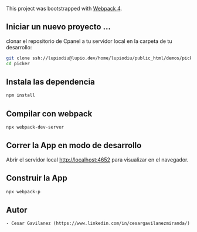This project was bootstrapped with [Webpack 4](https://webpack.js.org/).

## Iniciar un nuevo proyecto …

clonar el repositorio de Cpanel a tu servidor local en la carpeta de tu desarrollo:

```bash
git clone ssh://lupiodiu@lupio.dev/home/lupiodiu/public_html/demos/picker
cd picker
```

## Instala las dependencia

```bash 
npm install 
```

## Compilar con webpack

```bash
npx webpack-dev-server
```

## Correr la App en modo de desarrollo<br>

Abrir el servidor local [http://localhost:4652](http://localhost:4652) para visualizar en el navegador.


## Construir la App

```bash
npx webpack-p 

```

## Autor

`- Cesar Gavilanez (https://www.linkedin.com/in/cesargavilanezmiranda/) `
